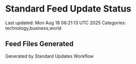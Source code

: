 # Standard Feed Update Status
Last updated: Mon Aug 18 06:21:13 UTC 2025
Categories: technology,business,world

## Feed Files Generated

Generated by Standard Updates Workflow
